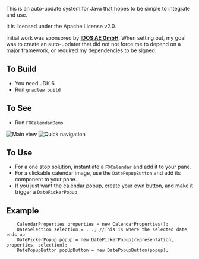 This is an auto-update system for Java that hopes to be simple to integrate and use.

It is licensed under the Apache License v2.0.

Initial work was sponsored by **[IDOS AE GmbH](http://www.idos.de)**.
When setting out, my goal was to create an auto-updater that did not not force me to depend on a major framework, or required my dependencies to be signed.

## To Build
* You need JDK 6
* Run ``gradlew build``

## To See
* Run ``FXCalendarDemo``

![Main view](https://github.com/UrsKR/fxcalendar/raw/master/screenshots/calendarmain.PNG)
![Quick navigation](https://github.com/UrsKR/fxcalendar/raw/master/screenshots/calendaryearchooser.PNG)

## To Use
* For a one stop solution, instantiate a ``FXCalendar`` and add it to your pane.
* For a clickable calendar image, use the ``DatePopupButton`` and add its component to your pane.
* If you just want the calendar popup, create your own button, and make it trigger a ``DatePickerPopup``

## Example

```
    CalendarProperties properties = new CalendarProperties();
    DateSelection selection = ...; //This is where the selected date ends up
    DatePickerPopup popup = new DatePickerPopup(representation, properties, selection);
    DatePopupButton popUpButton = new DatePopupButton(popup);
```